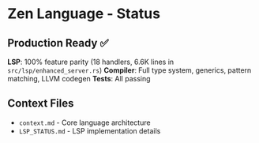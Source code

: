 # Zen Language - Status

## Production Ready ✅

**LSP**: 100% feature parity (18 handlers, 6.6K lines in `src/lsp/enhanced_server.rs`)
**Compiler**: Full type system, generics, pattern matching, LLVM codegen
**Tests**: All passing

## Context Files
- `context.md` - Core language architecture
- `LSP_STATUS.md` - LSP implementation details
